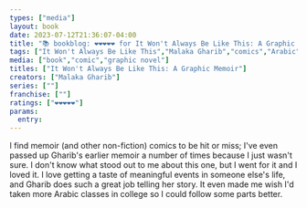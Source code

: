 ```yaml
---
types: ["media"]
layout: book
date: 2023-07-12T21:36:07-04:00
title: "📚 bookblog: ❤️❤️❤️❤️❤️ for It Won't Always Be Like This: A Graphic Memoir, by Malaka Gharib"
tags: ["It Won't Always Be Like This","Malaka Gharib","comics","Arabic","college"]
media: ["book","comic","graphic novel"]
titles: ["It Won't Always Be Like This: A Graphic Memoir"]
creators: ["Malaka Gharib"]
series: [""]
franchise: [""]
ratings: ["❤️❤️❤️❤️❤️"]
params:
  entry:
---
```

I find memoir (and other non-fiction) comics to be hit or miss; I've even passed up Gharib's earlier memoir a number of times because I just wasn't sure. I don't know what stood out to me about this one, but I went for it and I loved it. I love getting a taste of meaningful events in someone else's life, and Gharib does such a great job telling her story. It even made me wish I'd taken more Arabic classes in college so I could follow some parts better.
